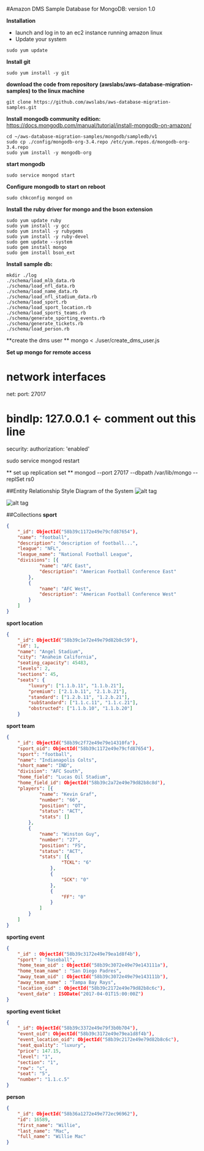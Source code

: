 #Amazon DMS Sample Database for MongoDB: version 1.0

**Installation**
* launch and log in to an ec2 instance running amazon linux
* Update your system

```
sudo yum update
```

**Install git**

```
sudo yum install -y git
```

**download the code from repository (awslabs/aws-database-migration-samples) to the linux machine**
```
git clone https://github.com/awslabs/aws-database-migration-samples.git
```

**Install mongodb community edition:**
  https://docs.mongodb.com/manual/tutorial/install-mongodb-on-amazon/

```
cd ~/aws-database-migration-samples/mongodb/sampledb/v1
sudo cp ./config/mongodb-org-3.4.repo /etc/yum.repos.d/mongodb-org-3.4.repo
sudo yum install -y mongodb-org
```

**start mongodb**
```
sudo service mongod start
```

**Configure mongodb to start on reboot**
```
sudo chkconfig mongod on
```

**Install the ruby driver for mongo and the bson extension**
```
sudo yum update ruby
sudo yum install -y gcc
sudo yum install -y rubygems
sudo yum install -y ruby-devel
sudo gem update --system
sudo gem install mongo
sudo gem install bson_ext
```

**Install sample db:**
```
mkdir ./log
./schema/load_mlb_data.rb
./schema/load_nfl_data.rb
./schema/load_name_data.rb
./schema/load_nfl_stadium_data.rb
./schema/load_sport.rb
./schema/load_sport_location.rb
./schema/load_sports_teams.rb
./schema/generate_sporting_events.rb
./schema/generate_tickets.rb
./schema/load_person.rb
```

**create the dms user **
mongo < ./user/create_dms_user.js

**Set up mongo for remote access**
# network interfaces
net:
  port: 27017
#  bindIp: 127.0.0.1  <- comment out this line

security:
  authorization: 'enabled'

sudo service mongod restart

** set up replication set **
mongod --port 27017 --dbpath /var/lib/mongo --replSet rs0


##Entity Relationship Style Diagram of the System
![alt tag](/images/mongo_sampledb.png)


![alt tag](/images/mongo_sampledb_doc.png)


##Collections
**sport**
```json
{
    "_id": ObjectId("58b39c1172e49e79cfd87654"),
    "name": "football",
    "description": "description of football...",
    "league": "NFL",
    "league_name": "National Football League",
    "divisions": [{
            "name": "AFC East",
            "description": "American Football Conference East"
        },
        {
            "name": "AFC West",
            "description": "American Football Conference West"
        }
    ]
}
```

**sport location**
```json
{
    "_id": ObjectId("58b39c1e72e49e79d82b8c59"),
    "id": 1,
    "name": "Angel Stadium",
    "city": "Anaheim California",
    "seating_capacity": 45483,
    "levels": 2,
    "sections": 45,
    "seats": {
        "luxury": ["1.1.b.11", "1.1.b.21"],
        "premium": ["2.1.b.11", "2.1.b.21"],
        "standard": ["1.2.b.11", "1.2.b.21"],
        "subStandard": ["1.1.c.11", "1.1.c.21"],
        "obstructed": ["1.1.b.10", "1.1.b.20"]
    }
```

**sport team**
```json
{
    "_id": ObjectId("58b39c2f72e49e79e14310fa"),
    "sport_oid": ObjectId("58b39c1172e49e79cfd87654"),
    "sport": "football",
    "name": "Indianapolis Colts",
    "short_name": "IND",
    "division": "AFC South",
    "home_field": "Lucas Oil Stadium",
    "home_field_id": ObjectId("58b39c2a72e49e79d82b8c8d"),
    "players": [{
            "name": "Kevin Graf",
            "number": "66",
            "position": "OT",
            "status": "ACT",
            "stats": []
        },
        {
            "name": "Winston Guy",
            "number": "27",
            "position": "FS",
            "status": "ACT",
            "stats": [{
                    "TCKL": "6"
                },
                {
                    "SCK": "0"
                },
                {
                    "FF": "0"
                }
            ]
        }
    ]
}
```

**sporting event**
```json
{
	"_id" : ObjectId("58b39c3172e49e79ea1d8f4b"),
	"sport" : "baseball",
	"home_team_oid" : ObjectId("58b39c3072e49e79e143111a"),
	"home_team_name" : "San Diego Padres",
	"away_team_oid" : ObjectId("58b39c3072e49e79e143111b"),
	"away_team_name" : "Tampa Bay Rays",
	"location_oid" : ObjectId("58b39c2172e49e79d82b8c6c"),
	"event_date" : ISODate("2017-04-01T15:00:00Z")
}
```

**sporting event ticket**
```json
{
    "_id": ObjectId("58b39c3372e49e79f3b0b704"),
    "event_oid": ObjectId("58b39c3172e49e79ea1d8f4b"),
    "event_location_oid": ObjectId("58b39c2172e49e79d82b8c6c"),
    "seat_quality": "luxury",
    "price": 147.15,
    "level": "1",
    "section": "1",
    "row": "c",
    "seat": "5",
    "number": "1.1.c.5"
}
```

**person**
```json
{
    "_id": ObjectId("58b36a1272e49e772ec96962"),
    "id": 16589,
    "first_name": "Willie",
    "last_name": "Mac",
    "full_name": "Willie Mac"
}
```
